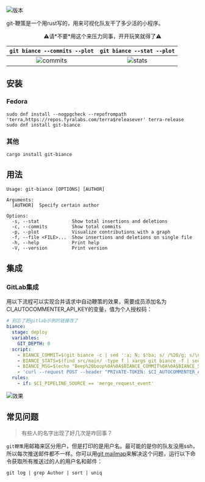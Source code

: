 ![版本](https://img.shields.io/crates/v/git-biance)

git-鞭策是一个用rust写的，用来可视化队友干了多少活的小程序。

<div align="center">⚠️请*不要*用这个来压力同事，开开玩笑就得了⚠️</div>

|                                `git biance --commits --plot`                                |                                `git biance --stat --plot`                                 |
| :-----------------------------------------------------------------------------------------: | :---------------------------------------------------------------------------------------: |
| ![commits](https://github.com/user-attachments/assets/6fdcb9cd-44aa-4918-b8dd-6d3a27b850bd) | ![stats](https://github.com/user-attachments/assets/23c69509-fd12-42bc-8b46-9aa9ffe08543) |

## 安装

### Fedora

```shell
sudo dnf install --nogpgcheck --repofrompath 'terra,https://repos.fyralabs.com/terra$releasever' terra-release
sudo dnf install git-biance
```

### 其他

```shell
cargo install git-biance
```

## 用法

```
Usage: git-biance [OPTIONS] [AUTHOR]

Arguments:
  [AUTHOR]  Specify certain author

Options:
  -s, --stat            Show total insertions and deletions
  -c, --commits         Show total commits
  -p, --plot            Visualize contributions with a graph
  -f, --file <FILE>...  Show insertions and deletions on single file
  -h, --help            Print help
  -V, --version         Print version
```

## 集成

### GitLab集成

用以下流程可以实现合并请求中自动鞭策的效果，需要成员添加名为CI_AUTOCOMMENTER_API_KEY的变量，值为个人授权码：

```yaml
# 别忘了把gitlab示例的链接改了
biance:
  stage: deploy
  variables:
    GIT_DEPTH: 0
  script:
    - BIANCE_COMMIT=$(git biance -c | sed ':a; N; $!ba; s/ /%20/g; s/\n/%0A/g')
    - BIANCE_STATS=$(find src/main/ -type f | xargs git biance -f | sed ':a; N; $!ba; s/ /%20/g; s/\n/%0A/g')
    - BIANCE_MSG=$(echo "Beep%20boop%0A%0A$BIANCE_COMMIT%0A%0A$BIANCE_STATS")
    - 'curl --request POST --header "PRIVATE-TOKEN: $CI_AUTOCOMMENTER_API_KEY" "https://your.gitlab.instance.com/api/v4/projects/$CI_PROJECT_ID/merge_requests/$CI_MERGE_REQUEST_IID/notes?body=$BIANCE_MSG"'
  rules:
    - if: $CI_PIPELINE_SOURCE == 'merge_request_event'
```

![效果](https://github.com/user-attachments/assets/ea9ae5a6-d51d-441d-9cc0-f484f34ad614)

## 常见问题

> 有些人的名字出现了好几次是咋回事？

`git鞭策`用邮箱来区分用户，但是打印的是用户名。最可能的是你的队友没用ssh，所以每次推送邮件都不一样。你可以用[git mailmap](https://git-scm.com/docs/gitmailmap)来解决这个问题，运行以下命令获取所有推送过的人的用户名和邮件：

```shell
git log | grep Author | sort | uniq
```
